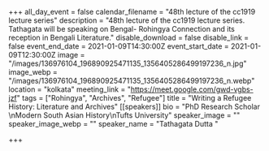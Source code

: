 +++
all_day_event = false
calendar_filename = "48th lecture of the cc1919 lecture series"
description = "48th lecture of the cc1919 lecture series. Tathagata will be speaking on Bengal- Rohingya Connection and its reception in Bengali Literature."
disable_download = false
disable_link = false
event_end_date = 2021-01-09T14:30:00Z
event_start_date = 2021-01-09T12:30:00Z
image = "/images/136976104_196890925471135_1356405286499197236_n.jpg"
image_webp = "/images/136976104_196890925471135_1356405286499197236_n.webp"
location = "kolkata"
meeting_link = "https://meet.google.com/gwd-vgbs-jzf"
tags = ["Rohingya", "Archives", "Refugee"]
title = "Writing a Refugee History: Literature and Archives"
[[speakers]]
bio = "PhD Research Scholar \nModern South Asian History\nTufts University"
speaker_image = ""
speaker_image_webp = ""
speaker_name = "Tathagata Dutta "

+++
